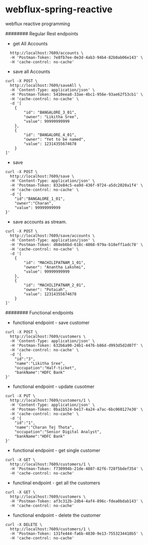 # webflux-spring-reactive
webflux reactive programming

######## Regular Rest endpoints

* get All Accounts
```curl -X GET \
  http://localhost:7609/accounts \
  -H 'Postman-Token: 7e8fb7ee-0e3d-4ab3-94b4-82b0ab06e143' \
  -H 'cache-control: no-cache'
  ```
* save all Accounts
```
curl -X POST \
  http://localhost:7609/saveAll \
  -H 'Content-Type: application/json' \
  -H 'Postman-Token: 5410eea8-33ae-4bc1-956e-93ae62f53cb1' \
  -H 'cache-control: no-cache' \
  -d '[
    {
        "id": "BANGALORE_3_01",
        "owner": "Likitha Sree",
        "value": 99999999999
    },
    {
        "id": "BANGALORE_4_01",
        "owner": "Yet to be named",
        "value": 12314355674678
    }
]'
```
* save 
```
curl -X POST \
  http://localhost:7609/save \
  -H 'Content-Type: application/json' \
  -H 'Postman-Token: 832e84c5-ea9d-436f-9724-a5dc2020a1f4' \
  -H 'cache-control: no-cache' \
  -d '{
	"id":"BANGALORE_1_01",
	"owner":"Charan",
	"value": 99999999999
}'
```

* save accounts as stream.

```
curl -X POST \
  http://localhost:7609/save/accounts \
  -H 'Content-Type: application/json' \
  -H 'Postman-Token: d68eb6bd-618c-4868-979a-b18eff1adc78' \
  -H 'cache-control: no-cache' \
  -d '[
    {
        "id": "MACHILIPATNAM_1_01",
        "owner": "Anantha Lakshmi",
        "value": 99999999999
    },
    {
        "id": "MACHILIPATNAM_2_01",
        "owner": "Potaiah",
        "value": 12314355674678
    }
]'
```

######## Functional endpoints
* functional endpoint - save customer
```
curl -X POST \
  http://localhost:7609/customers \
  -H 'Content-Type: application/json' \
  -H 'Postman-Token: 632b6a90-24b1-4476-b86d-d993d5d2d07f' \
  -H 'cache-control: no-cache' \
  -d '{
	"id":"3",
	"name":"Likitha Sree",
	"occupation":"Half-ticket",
	"bankName":"HDFC Bank"
}'
```

* functional endpoint - update cusotmer
```
curl -X PUT \
  http://localhost:7609/customers/1 \
  -H 'Content-Type: application/json' \
  -H 'Postman-Token: 0ba1b524-be17-4a24-a7ac-6bc060127e30' \
  -H 'cache-control: no-cache' \
  -d '{
	"id":"1",
	"name":"Charan Tej Thota",
	"occupation":"Senior Digital Analyst",
	"bankName":"HDFC Bank"
}'
```

* functional endpoint - get single customer
```
curl -X GET \
  http://localhost:7609/customers/1 \
  -H 'Postman-Token: f730994b-21de-4807-82f6-728f5bdef354' \
  -H 'cache-control: no-cache'
```

* functinal endpoint - get all the customers

```
curl -X GET \
  http://localhost:7609/customers \
  -H 'Postman-Token: af3c312b-2db4-4af4-896c-fdea0bdab143' \
  -H 'cache-control: no-cache'
```

* functional endpoint - delete the customer
```
curl -X DELETE \
  http://localhost:7609/customers/1 \
  -H 'Postman-Token: 131fe444-fa6b-4830-9e13-7553234418b5' \
  -H 'cache-control: no-cache'
```
